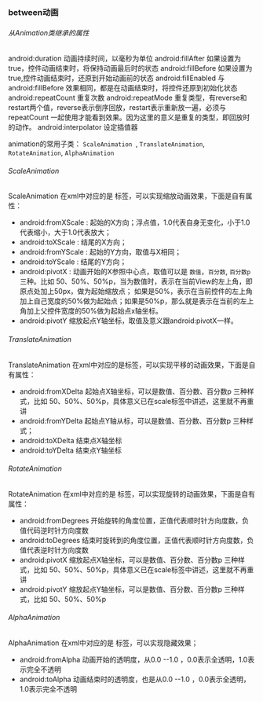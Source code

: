 ### between动画


###### 从Animation类继承的属性

android:duration        动画持续时间，以毫秒为单位
android:fillAfter       如果设置为true，控件动画结束时，将保持动画最后时的状态
android:fillBefore      如果设置为true,控件动画结束时，还原到开始动画前的状态
android:fillEnabled     与android:fillBefore 效果相同，都是在动画结束时，将控件还原到初始化状态
android:repeatCount     重复次数
android:repeatMode	    重复类型，有reverse和restart两个值，reverse表示倒序回放，restart表示重新放一遍，必须与repeatCount
一起使用才能看到效果。因为这里的意义是重复的类型，即回放时的动作。
android:interpolator    设定插值器

animation的常用子类：
`ScaleAnimation `, `TranslateAnimation`, ` RotateAnimation`, `AlphaAnimation`



###### ScaleAnimation
ScaleAnimation 在xml中对应的是 <scale>标签，可以实现缩放动画效果，下面是自有属性：

* android:fromXScale :  起始的X方向；浮点值，1.0代表自身无变化，小于1.0代表缩小，大于1.0代表放大；
* android:toXScale :  结尾的X方向；
* android:fromYScale : 起始的Y方向，取值与X相同；
* android:toYScale : 结尾的Y方向；
* android:pivotX : 动画开始的X参照中心点，取值可以是 ` 数值 `，` 百分数 `, ` 百分数p ` 三种。比如 50、50%、50%p，当为数值时，表示在当前View的左上角，即原点处加上50px，做为起始缩放点；
如果是50%，表示在当前控件的左上角加上自己宽度的50%做为起始点；如果是50%p，那么就是表示在当前的左上角加上父控件宽度的50%做为起始点x轴坐标。
* android:pivotY           缩放起点Y轴坐标，取值及意义跟android:pivotX一样。



###### TranslateAnimation
TranslateAnimation 在xml中对应的是<translate>标签，可以实现平移的动画效果，下面是自有属性：

* android:fromXDelta       起始点X轴坐标，可以是数值、百分数、百分数p 三种样式，比如 50、50%、50%p，具体意义已在scale标签中讲述，这里就不再重讲
* android:fromYDelta       起始点Y轴从标，可以是数值、百分数、百分数p 三种样式；
* android:toXDelta         结束点X轴坐标
* android:toYDelta         结束点Y轴坐标




###### RotateAnimation
RotateAnimation 在xml中对应的是 <rotate>标签，可以实现旋转的动画效果，下面是自有属性：

* android:fromDegrees     开始旋转的角度位置，正值代表顺时针方向度数，负值代码逆时针方向度数
* android:toDegrees       结束时旋转到的角度位置，正值代表顺时针方向度数，负值代表逆时针方向度数
* android:pivotX          缩放起点X轴坐标，可以是数值、百分数、百分数p 三种样式，比如 50、50%、50%p，具体意义已在scale标签中讲述，这里就不再重讲
* android:pivotY          缩放起点Y轴坐标，可以是数值、百分数、百分数p 三种样式，比如 50、50%、50%p



###### AlphaAnimation
AlphaAnimation 在xml中对应的是 <alpha>标签，可以实现隐藏效果；

* android:fromAlpha     动画开始的透明度，从0.0 --1.0 ，0.0表示全透明，1.0表示完全不透明
* android:toAlpha       动画结束时的透明度，也是从0.0 --1.0 ，0.0表示全透明，1.0表示完全不透明





